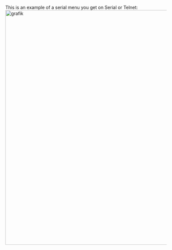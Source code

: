 This is an example of a serial menu you get on Serial or Telnet:
<img width="733" alt="grafik" src="https://github.com/rin67630/Victron_VE_on_Steroids/assets/14197155/7b7248a4-30bc-44f9-8ad9-200bdee3468c">
